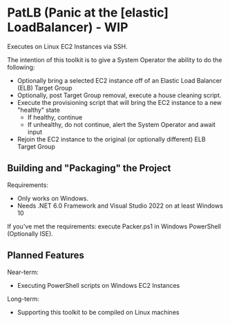 # PatLB (Panic at the [elastic] LoadBalancer) - WIP
Executes on Linux EC2 Instances via SSH.

The intention of this toolkit is to give a System Operator the ability to do the following:
- Optionally bring a selected EC2 instance off of an Elastic Load Balancer (ELB) Target Group
- Optionally, post Target Group removal, execute a house cleaning script.
- Execute the provisioning script that will bring the EC2 instance to a new "healthy" state
  - If healthy, continue
  - If unhealthy, do not continue, alert the System Operator and await input
- Rejoin the EC2 instance to the original (or optionally different) ELB Target Group

## Building and "Packaging" the Project
Requirements:
- Only works on Windows.
- Needs .NET 6.0 Framework and Visual Studio 2022 on at least Windows 10

If you've met the requirements: execute Packer.ps1 in Windows PowerShell (Optionally ISE).

## Planned Features
Near-term:
- Executing PowerShell scripts on Windows EC2 Instances

Long-term:
- Supporting this toolkit to be compiled on Linux machines